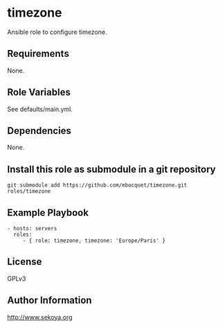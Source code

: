 # timezone

Ansible role to configure timezone.

## Requirements

None.

## Role Variables

See defaults/main.yml.

## Dependencies

None.

## Install this role as submodule in a git repository

`git submodule add https://github.com/mbocquet/timezone.git roles/timezone`

## Example Playbook

    - hosts: servers
      roles:
         - { role: timezone, timezone: 'Europe/Paris' }

## License

GPLv3

## Author Information

http://www.sekoya.org
